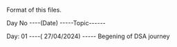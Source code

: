 Format of this files.

Day No ----(Date) -----Topic------

Day:  01  ----( 27/04/2024) ----- Begening of DSA journey

             
